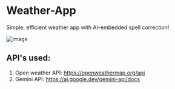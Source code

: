 # Weather-App
Simple, efficient weather app with AI-embedded spell correction!  

![image](https://github.com/Juhibhojani/Weather-App/assets/89679280/8c4b69cf-0ea1-45be-a52a-b686ebca9202)

## API's used:
1) Open weather API: https://openweathermap.org/api
2) Gemini API: https://ai.google.dev/gemini-api/docs
